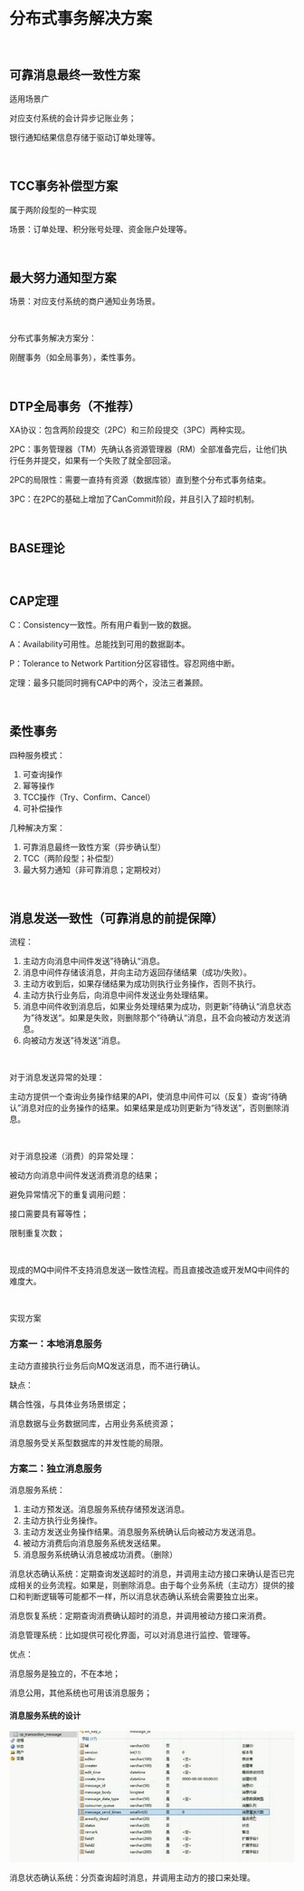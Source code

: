 # 分布式事务解决方案

​    

## 可靠消息最终一致性方案

适用场景广

对应支付系统的会计异步记账业务；

银行通知结果信息存储于驱动订单处理等。



​    

## TCC事务补偿型方案

属于两阶段型的一种实现

场景：订单处理、积分账号处理、资金账户处理等。

​    

## 最大努力通知型方案

场景：对应支付系统的商户通知业务场景。

​    

分布式事务解决方案分：

刚醒事务（如全局事务），柔性事务。

​    

## DTP全局事务（不推荐）

XA协议：包含两阶段提交（2PC）和三阶段提交（3PC）两种实现。

2PC：事务管理器（TM）先确认各资源管理器（RM）全部准备完后，让他们执行任务并提交，如果有一个失败了就全部回滚。

2PC的局限性：需要一直持有资源（数据库锁）直到整个分布式事务结束。

3PC：在2PC的基础上增加了CanCommit阶段，并且引入了超时机制。

​    

## BASE理论

​    

## CAP定理

C：Consistency一致性。所有用户看到一致的数据。

A：Availability可用性。总能找到可用的数据副本。

P：Tolerance to Network Partition分区容错性。容忍网络中断。

定理：最多只能同时拥有CAP中的两个，没法三者兼顾。

​    

## 柔性事务

四种服务模式：

1. 可查询操作
2. 幂等操作
3. TCC操作（Try、Confirm、Cancel）
4. 可补偿操作

几种解决方案：

1. 可靠消息最终一致性方案（异步确认型）
2. TCC（两阶段型；补偿型）
3. 最大努力通知（非可靠消息；定期校对）

​    

## 消息发送一致性（可靠消息的前提保障）

流程：

1. 主动方向消息中间件发送”待确认“消息。
2. 消息中间件存储该消息，并向主动方返回存储结果（成功/失败）。
3. 主动方收到后，如果存储结果为成功则执行业务操作，否则不执行。
4. 主动方执行业务后，向消息中间件发送业务处理结果。
5. 消息中间件收到消息后，如果业务处理结果为成功，则更新”待确认“消息状态为”待发送“。如果是失败，则删除那个”待确认“消息，且不会向被动方发送消息。
6. 向被动方发送”待发送“消息。

​    

对于消息发送异常的处理：

主动方提供一个查询业务操作结果的API，使消息中间件可以（反复）查询“待确认”消息对应的业务操作的结果。如果结果是成功则更新为“待发送”，否则删除消息。

​    

对于消息投递（消费）的异常处理：

被动方向消息中间件发送消费消息的结果；

避免异常情况下的重复调用问题：

接口需要具有幂等性；

限制重复次数；

​    

现成的MQ中间件不支持消息发送一致性流程。而且直接改造或开发MQ中间件的难度大。

​    

实现方案

### 方案一：本地消息服务

主动方直接执行业务后向MQ发送消息，而不进行确认。

缺点：

耦合性强，与具体业务场景绑定；

消息数据与业务数据同库，占用业务系统资源；

消息服务受关系型数据库的并发性能的局限。

### 方案二：独立消息服务

消息服务系统：

1. 主动方预发送。消息服务系统存储预发送消息。
2. 主动方执行业务操作。
3. 主动方发送业务操作结果。消息服务系统确认后向被动方发送消息。
4. 被动方消费后向消息服务系统发送结果。
5. 消息服务系统确认消息被成功消费。（删除）

消息状态确认系统：定期查询发送超时的消息，并调用主动方接口来确认是否已完成相关的业务流程。如果是，则删除消息。由于每个业务系统（主动方）提供的接口和判断逻辑等可能都不一样，所以消息状态确认系统会需要独立出来。

消息恢复系统：定期查询消费确认超时的消息，并调用被动方接口来消费。

消息管理系统：比如提供可视化界面，可以对消息进行监控、管理等。

优点：

消息服务是独立的，不在本地；

消息公用，其他系统也可用该消息服务；

#### 消息服务系统的设计

![布式事务-消息数据库设](../img/分布式事务-消息数据库设计.png)

消息状态确认系统：分页查询超时消息，并调用主动方的接口来处理。

​    